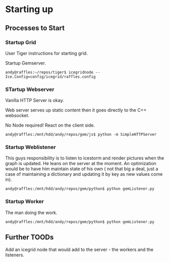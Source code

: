 # Starting up #


## Processes to Start ##

### Startup Grid ###

User Tiger instructions for starting grid.

Startup Gemserver.

`andy@raffles:~/repos/tiger$ icegridnode --Ice.Config=config/icegrid/raffles.config`


### STartup Webserver ###

Vanilla HTTP Server is okay.

Web server serves up static content then it goes directly to the C++ websocket.

No Node required! React on the client side.

`andy@raffles:/mnt/hdd/andy/repos/gem/js$ python -m SimpleHTTPServer`

### Startup Weblistener ###

This guys responsibility is to listen to icestorm and render pictures
when the graph is updated. He leans on the server at the moment. An
optimization would be to have him maintain state of his own ( not that
big a deal, just a case of maintaining a dictionary and updating it by
key as new values come in).

`andy@raffles:/mnt/hdd/andy/repos/gem/python$ python gemListener.py`

### Startup Worker ###

The man doing the work.

`andy@raffles:/mnt/hdd/andy/repos/gem/python$ python gemListener.py`

## Further TOODs ##

Add an icegrid node that would add to the server - the workers and the
listeners.


